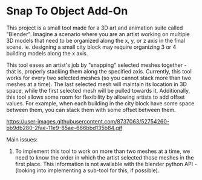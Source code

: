 # Snap To Object Add-On
This project is a small tool made for a 3D art and animation suite called "Blender". Imagine a scenario where you are an artist working on multiple 3D models that need to be organized along the x, y, or z axis in the final scene. ie. designing a small city block may require organizing 3 or 4 building models along the x axis.

This tool eases an artist's job by "snapping" selected meshes together - that is, properly stacking them along the specified axis. Currently, this tool works for every two selected meshes (so you cannot stack more than two meshes at a time). The last selected mesh will maintain its location in 3D space, while the first selected mesh will be pulled towards it. Additionally, this tool allows some room for flexibility by allowing artists to add offset values. For example, when each building in the city block have some space between them, you can stack them with some offset between them.

https://user-images.githubusercontent.com/8737063/52754260-bb9db280-2fae-11e9-85ae-666bbd135b84.gif


Main issues:

1. To implement this tool to work on more than two meshes at a time, we need to know the order in which the artist selected those meshes in the first place. This information is not available with the blender python API - (looking into implementing a sub-tool for this, if possible).


